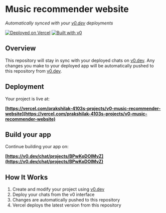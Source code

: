 # Music recommender website

*Automatically synced with your [v0.dev](https://v0.dev) deployments*

[![Deployed on Vercel](https://img.shields.io/badge/Deployed%20on-Vercel-black?style=for-the-badge&logo=vercel)](https://vercel.com/prakshilak-4103s-projects/v0-music-recommender-website)
[![Built with v0](https://img.shields.io/badge/Built%20with-v0.dev-black?style=for-the-badge)](https://v0.dev/chat/projects/BPwKoDOlMvZ)

## Overview

This repository will stay in sync with your deployed chats on [v0.dev](https://v0.dev).
Any changes you make to your deployed app will be automatically pushed to this repository from [v0.dev](https://v0.dev).

## Deployment

Your project is live at:

**[https://vercel.com/prakshilak-4103s-projects/v0-music-recommender-website](https://vercel.com/prakshilak-4103s-projects/v0-music-recommender-website)**

## Build your app

Continue building your app on:

**[https://v0.dev/chat/projects/BPwKoDOlMvZ](https://v0.dev/chat/projects/BPwKoDOlMvZ)**

## How It Works

1. Create and modify your project using [v0.dev](https://v0.dev)
2. Deploy your chats from the v0 interface
3. Changes are automatically pushed to this repository
4. Vercel deploys the latest version from this repository
